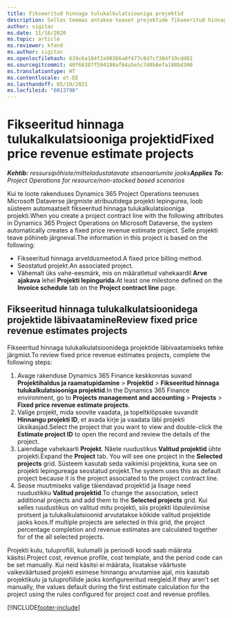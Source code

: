 ```yaml
---
title: Fikseeritud hinnaga tulukalkulatsiooniga projektid
description: Selles teemas antakse teavet projektide fikseeritud hinnaga prognoosi kohta.
author: sigitac
ms.date: 11/16/2020
ms.topic: article
ms.reviewer: kfend
ms.author: sigitac
ms.openlocfilehash: 639c6a104f2a90366a0f477c0d7cf384f19cdd81
ms.sourcegitcommit: 40f68387f594180af64a5e5c748b6efa188bd300
ms.translationtype: HT
ms.contentlocale: et-EE
ms.lasthandoff: 05/10/2021
ms.locfileid: "6013796"
---
```

# <a name="fixed-price-revenue-estimate-projects"></a><span data-ttu-id="13ef4-103">Fikseeritud hinnaga tulukalkulatsiooniga projektid</span><span class="sxs-lookup"><span data-stu-id="13ef4-103">Fixed price revenue estimate projects</span></span> 

<span data-ttu-id="13ef4-104">_**Kehtib:** ressursipõhiste/mitteladustatavate stsenaariumite jaoks_</span><span class="sxs-lookup"><span data-stu-id="13ef4-104">_**Applies To:** Project Operations for resource/non-stocked based scenarios_</span></span>

<span data-ttu-id="13ef4-105">Kui te loote rakenduses Dynamics 365 Project Operations teenuses Microsoft Dataverse järgmiste atribuutidega projekti lepingurea, loob süsteem automaatselt fikseeritud hinnaga tulukalkulatsiooniga projekti.</span><span class="sxs-lookup"><span data-stu-id="13ef4-105">When you create a project contract line with the following attributes in Dynamics 365 Project Operations on Microsoft Dataverse, the system automatically creates a fixed price revenue estimate project.</span></span> <span data-ttu-id="13ef4-106">Selle projekti teave põhineb järgneval.</span><span class="sxs-lookup"><span data-stu-id="13ef4-106">The information in this project is based on the following:</span></span>

  - <span data-ttu-id="13ef4-107">Fikseeritud hinnaga arveldusmeetod.</span><span class="sxs-lookup"><span data-stu-id="13ef4-107">A fixed price billing method.</span></span>
  - <span data-ttu-id="13ef4-108">Seostatud projekt.</span><span class="sxs-lookup"><span data-stu-id="13ef4-108">An associated project.</span></span>
  - <span data-ttu-id="13ef4-109">Vähemalt üks vahe-eesmärk, mis on määratletud vahekaardil **Arve ajakava** lehel **Projekti lepingurida**.</span><span class="sxs-lookup"><span data-stu-id="13ef4-109">At least one milestone defined on the **Invoice schedule** tab on the **Project contract line** page.</span></span>

## <a name="review-fixed-price-revenue-estimates-projects"></a><span data-ttu-id="13ef4-110">Fikseeritud hinnaga tulukalkulatsioonidega projektide läbivaatamine</span><span class="sxs-lookup"><span data-stu-id="13ef4-110">Review fixed price revenue estimates projects</span></span>
<span data-ttu-id="13ef4-111">Fikseeritud hinnaga tulukalkulatsioonidega projektide läbivaatamiseks tehke järgmist.</span><span class="sxs-lookup"><span data-stu-id="13ef4-111">To review fixed price revenue estimates projects, complete the following steps:</span></span>

1. <span data-ttu-id="13ef4-112">Avage rakenduse Dynamics 365 Finance keskkonnas suvand **Projektihaldus ja raamatupidamine** > **Projektid** > **Fikseeritud hinnaga tulukalkulatsiooniga projektid**.</span><span class="sxs-lookup"><span data-stu-id="13ef4-112">In the Dynamics 365 Finance environment, go to **Projects management and accounting** > **Projects** > **Fixed price revenue estimate projects**.</span></span>
2. <span data-ttu-id="13ef4-113">Valige projekt, mida soovite vaadata, ja topeltklõpsake suvandit **Hinnangu projekti ID**, et avada kirje ja vaadata läbi projekti üksikasjad.</span><span class="sxs-lookup"><span data-stu-id="13ef4-113">Select the project that you want to view and double-click the **Estimate project ID** to open the record and review the details of the project.</span></span>
3. <span data-ttu-id="13ef4-114">Laiendage vahekaarti **Projekt**. Näete ruudustikus **Valitud projektid** ühte projekti.</span><span class="sxs-lookup"><span data-stu-id="13ef4-114">Expand the **Project** tab. You will see one project in the **Selected projects** grid.</span></span> <span data-ttu-id="13ef4-115">Süsteem kasutab seda vaikimisi projektina, kuna see on projekti lepingureaga seostatud projekt.</span><span class="sxs-lookup"><span data-stu-id="13ef4-115">The system uses this as default project because it is the project associated to the project contract line.</span></span> 
4. <span data-ttu-id="13ef4-116">Seose muutmiseks valige täiendavad projektid ja lisage need ruudustikku **Valitud projektid**.</span><span class="sxs-lookup"><span data-stu-id="13ef4-116">To change the association, select additional projects and add them to the **Selected projects** grid.</span></span> <span data-ttu-id="13ef4-117">Kui selles ruudustikus on valitud mitu projekti, siis projekti lõpuleviimise protsent ja tulukalkulatsioonid arvutatakse kõikide valitud projektide jaoks koos.</span><span class="sxs-lookup"><span data-stu-id="13ef4-117">If multiple projects are selected in this grid, the project percentage completion and revenue estimates are calculated together for of the all selected projects.</span></span>

  <span data-ttu-id="13ef4-118">Projekti kulu, tuluprofiili, kulumalli ja perioodi koodi saab määrata käsitsi.</span><span class="sxs-lookup"><span data-stu-id="13ef4-118">Project cost, revenue profile, cost template, and the period code can be set manually.</span></span> <span data-ttu-id="13ef4-119">Kui neid käsitsi ei määrata, lisatakse väärtuste vaikeväärtused projekti esimese hinnangu arvutamise ajal, mis kasutab projektikulu ja tuluprofiilide jaoks konfigureeritud reegleid.</span><span class="sxs-lookup"><span data-stu-id="13ef4-119">If they aren't set manually, the values default during the first estimate calculation for the project using the rules configured for project cost and revenue profiles.</span></span>



[!INCLUDE[footer-include](../includes/footer-banner.md)]